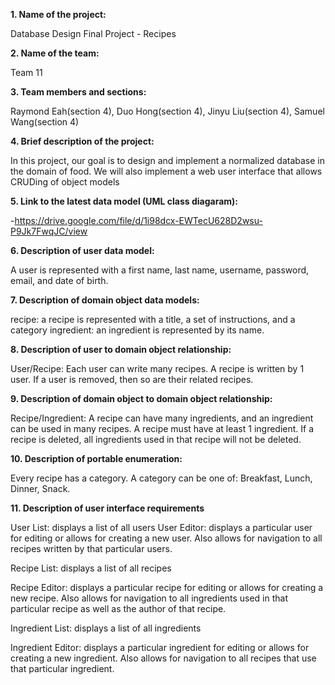 **1. Name of the project:**

Database Design Final Project - Recipes

**2. Name of the team:**

Team 11

**3. Team members and sections:**

Raymond Eah(section 4), Duo Hong(section 4), Jinyu Liu(section 4), Samuel Wang(section 4)

**4. Brief description of the project:**

In this project, our goal is to design and implement a normalized database in the domain of 
food. We will also implement a web user interface that allows CRUDing of object models

**5. Link to the latest data model (UML class diagaram):**

-https://drive.google.com/file/d/1i98dcx-EWTecU628D2wsu-P9Jk7FwqJC/view

**6. Description of user data model:**

A user is represented with a first name, last name, username, password, email, and date of birth.

**7. Description of domain object data models:**

recipe: a recipe is represented with a title, a set of instructions, and a category
ingredient: an ingredient is represented by its name.

**8. Description of user to domain object relationship:**

User/Recipe: Each user can write many recipes. A recipe is written by 1 user. 
If a user is removed, then so are their related recipes.

**9. Description of domain object to domain object relationship:**

Recipe/Ingredient: A recipe can have many ingredients, and an ingredient can be
used in many recipes. A recipe must have at least 1 ingredient. If a recipe is 
deleted, all ingredients used in that recipe will not be deleted.  

**10. Description of portable enumeration:**

Every recipe has a category. A category can be one of: Breakfast, Lunch, Dinner, Snack.

**11. Description of user interface requirements**

User List: displays a list of all users
User Editor: displays a particular user for editing or allows for creating a new user.
Also allows for navigation to all recipes written by that particular users.


Recipe List: displays a list of all recipes

Recipe Editor: displays a particular recipe for editing or allows for creating a new recipe.
Also allows for navigation to all ingredients used in that particular recipe as well as
the author of that recipe.


Ingredient List: displays a list of all ingredients

Ingredient Editor: displays a particular ingredient for editing or allows for creating a
new ingredient. Also allows for navigation to all recipes that use that particular ingredient.
